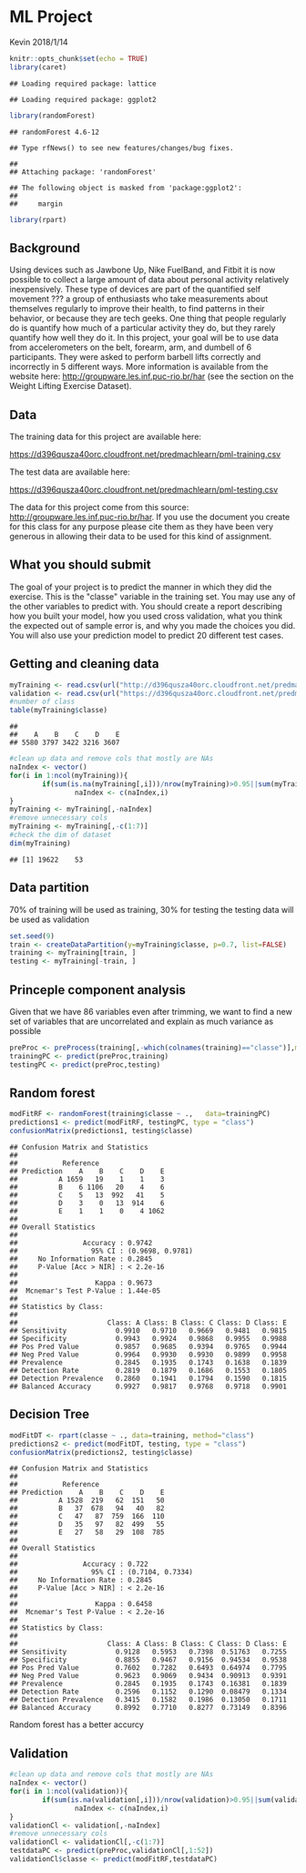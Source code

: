 ML Project
================
Kevin
2018/1/14

``` r
knitr::opts_chunk$set(echo = TRUE)
library(caret)
```

    ## Loading required package: lattice

    ## Loading required package: ggplot2

``` r
library(randomForest)
```

    ## randomForest 4.6-12

    ## Type rfNews() to see new features/changes/bug fixes.

    ## 
    ## Attaching package: 'randomForest'

    ## The following object is masked from 'package:ggplot2':
    ## 
    ##     margin

``` r
library(rpart)
```

Background
----------

Using devices such as Jawbone Up, Nike FuelBand, and Fitbit it is now possible to collect a large amount of data about personal activity relatively inexpensively. These type of devices are part of the quantified self movement ??? a group of enthusiasts who take measurements about themselves regularly to improve their health, to find patterns in their behavior, or because they are tech geeks. One thing that people regularly do is quantify how much of a particular activity they do, but they rarely quantify how well they do it. In this project, your goal will be to use data from accelerometers on the belt, forearm, arm, and dumbell of 6 participants. They were asked to perform barbell lifts correctly and incorrectly in 5 different ways. More information is available from the website here: <http://groupware.les.inf.puc-rio.br/har> (see the section on the Weight Lifting Exercise Dataset).

Data
----

The training data for this project are available here:

<https://d396qusza40orc.cloudfront.net/predmachlearn/pml-training.csv>

The test data are available here:

<https://d396qusza40orc.cloudfront.net/predmachlearn/pml-testing.csv>

The data for this project come from this source: <http://groupware.les.inf.puc-rio.br/har>. If you use the document you create for this class for any purpose please cite them as they have been very generous in allowing their data to be used for this kind of assignment.

What you should submit
----------------------

The goal of your project is to predict the manner in which they did the exercise. This is the "classe" variable in the training set. You may use any of the other variables to predict with. You should create a report describing how you built your model, how you used cross validation, what you think the expected out of sample error is, and why you made the choices you did. You will also use your prediction model to predict 20 different test cases.

Getting and cleaning data
-------------------------

``` r
myTraining <- read.csv(url("http://d396qusza40orc.cloudfront.net/predmachlearn/pml-training.csv"))
validation <- read.csv(url("https://d396qusza40orc.cloudfront.net/predmachlearn/pml-testing.csv"))
#number of class
table(myTraining$classe)
```

    ## 
    ##    A    B    C    D    E 
    ## 5580 3797 3422 3216 3607

``` r
#clean up data and remove cols that mostly are NAs
naIndex <- vector()
for(i in 1:ncol(myTraining)){
        if(sum(is.na(myTraining[,i]))/nrow(myTraining)>0.95||sum(myTraining[,i]=="")/nrow(myTraining)>0.95)
                naIndex <- c(naIndex,i)
}
myTraining <- myTraining[,-naIndex]
#remove unnecessary cols
myTraining <- myTraining[,-c(1:7)]
#check the dim of dataset
dim(myTraining)
```

    ## [1] 19622    53

Data partition
--------------

70% of training will be used as training, 30% for testing the testing data will be used as validation

``` r
set.seed(9)
train <- createDataPartition(y=myTraining$classe, p=0.7, list=FALSE)
training <- myTraining[train, ]
testing <- myTraining[-train, ]
```

Princeple component analysis
----------------------------

Given that we have 86 variables even after trimming, we want to find a new set of variables that are uncorrelated and explain as much variance as possible

``` r
preProc <- preProcess(training[,-which(colnames(training)=="classe")],method="pca",thresh = 0.9)
trainingPC <- predict(preProc,training)
testingPC <- predict(preProc,testing)
```

Random forest
-------------

``` r
modFitRF <- randomForest(training$classe ~ .,   data=trainingPC)
predictions1 <- predict(modFitRF, testingPC, type = "class")
confusionMatrix(predictions1, testing$classe)
```

    ## Confusion Matrix and Statistics
    ## 
    ##           Reference
    ## Prediction    A    B    C    D    E
    ##          A 1659   19    1    1    3
    ##          B    6 1106   20    4    6
    ##          C    5   13  992   41    5
    ##          D    3    0   13  914    6
    ##          E    1    1    0    4 1062
    ## 
    ## Overall Statistics
    ##                                           
    ##                Accuracy : 0.9742          
    ##                  95% CI : (0.9698, 0.9781)
    ##     No Information Rate : 0.2845          
    ##     P-Value [Acc > NIR] : < 2.2e-16       
    ##                                           
    ##                   Kappa : 0.9673          
    ##  Mcnemar's Test P-Value : 1.44e-05        
    ## 
    ## Statistics by Class:
    ## 
    ##                      Class: A Class: B Class: C Class: D Class: E
    ## Sensitivity            0.9910   0.9710   0.9669   0.9481   0.9815
    ## Specificity            0.9943   0.9924   0.9868   0.9955   0.9988
    ## Pos Pred Value         0.9857   0.9685   0.9394   0.9765   0.9944
    ## Neg Pred Value         0.9964   0.9930   0.9930   0.9899   0.9958
    ## Prevalence             0.2845   0.1935   0.1743   0.1638   0.1839
    ## Detection Rate         0.2819   0.1879   0.1686   0.1553   0.1805
    ## Detection Prevalence   0.2860   0.1941   0.1794   0.1590   0.1815
    ## Balanced Accuracy      0.9927   0.9817   0.9768   0.9718   0.9901

Decision Tree
-------------

``` r
modFitDT <- rpart(classe ~ ., data=training, method="class")
predictions2 <- predict(modFitDT, testing, type = "class")
confusionMatrix(predictions2, testing$classe)
```

    ## Confusion Matrix and Statistics
    ## 
    ##           Reference
    ## Prediction    A    B    C    D    E
    ##          A 1528  219   62  151   50
    ##          B   37  678   94   40   82
    ##          C   47   87  759  166  110
    ##          D   35   97   82  499   55
    ##          E   27   58   29  108  785
    ## 
    ## Overall Statistics
    ##                                           
    ##                Accuracy : 0.722           
    ##                  95% CI : (0.7104, 0.7334)
    ##     No Information Rate : 0.2845          
    ##     P-Value [Acc > NIR] : < 2.2e-16       
    ##                                           
    ##                   Kappa : 0.6458          
    ##  Mcnemar's Test P-Value : < 2.2e-16       
    ## 
    ## Statistics by Class:
    ## 
    ##                      Class: A Class: B Class: C Class: D Class: E
    ## Sensitivity            0.9128   0.5953   0.7398  0.51763   0.7255
    ## Specificity            0.8855   0.9467   0.9156  0.94534   0.9538
    ## Pos Pred Value         0.7602   0.7282   0.6493  0.64974   0.7795
    ## Neg Pred Value         0.9623   0.9069   0.9434  0.90913   0.9391
    ## Prevalence             0.2845   0.1935   0.1743  0.16381   0.1839
    ## Detection Rate         0.2596   0.1152   0.1290  0.08479   0.1334
    ## Detection Prevalence   0.3415   0.1582   0.1986  0.13050   0.1711
    ## Balanced Accuracy      0.8992   0.7710   0.8277  0.73149   0.8396

Random forest has a better accurcy

Validation
----------

``` r
#clean up data and remove cols that mostly are NAs
naIndex <- vector()
for(i in 1:ncol(validation)){
        if(sum(is.na(validation[,i]))/nrow(validation)>0.95||sum(validation[,i]=="")/nrow(validation)>0.95)
                naIndex <- c(naIndex,i)
}
validationCl <- validation[,-naIndex]
#remove unnecessary cols
validationCl <- validationCl[,-c(1:7)]
testdataPC <- predict(preProc,validationCl[,1:52])
validationCl$classe <- predict(modFitRF,testdataPC)
```
